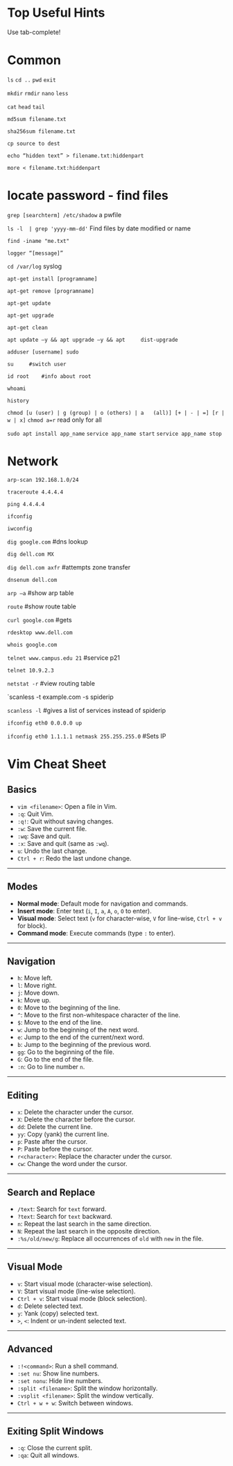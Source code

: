 # Top Useful Hints

Use tab-complete! 

# Common
`ls`	`cd ..`	`pwd`	`exit`

`mkdir` 	`rmdir`	`nano`	`less`

`cat`	`head`	`tail`

`md5sum filename.txt`

`sha256sum filename.txt`

`cp source to dest`

`echo “hidden text” > filename.txt:hiddenpart`

`more < filename.txt:hiddenpart`

# locate password - find files
`grep [searchterm] /etc/shadow` a pwfile

`ls -l  | grep 'yyyy-mm-dd'` Find files by date modified or name

`find -iname "me.txt"`

`logger “[message]”`

`cd /var/log` syslog

`apt-get install [programname]`

`apt-get remove [programname]`

`apt-get update`

`apt-get upgrade` 

`apt-get clean`

`apt update –y && apt upgrade –y && apt 	dist-upgrade `


`adduser [username] sudo`

`su 	#switch user`

`id root 	#info about root`

`whoami`

`history`

`chmod [u (user) | g (group) | o (others) | a 	(all)] [+ | - | =] [r | w | x]`
`chmod a=r` read only for all

`sudo apt install app_name`
`service app_name start`
`service app_name stop`

# Network
`arp-scan 192.168.1.0/24`

`traceroute 4.4.4.4`

`ping 4.4.4.4`

`ifconfig`

`iwconfig`

`dig google.com` 	#dns lookup

`dig dell.com MX`

`dig dell.com axfr` 	#attempts zone transfer

`dnsenum dell.com`

`arp –a` 		#show arp table

`route` #show route table

`curl google.com` 	#gets 

`rdesktop www.dell.com`

`whois google.com`

`telnet www.campus.edu 21` #service p21

`telnet 10.9.2.3`

`netstat -r`	#view routing table

`scanless -t example.com -s spiderip

`scanless -l` #gives a list of services instead of spiderip

`ifconfig eth0 0.0.0.0 up `

`ifconfig eth0 1.1.1.1 netmask 255.255.255.0` #Sets IP 

# Vim Cheat Sheet

## Basics
- `vim <filename>`: Open a file in Vim.
- `:q`: Quit Vim.
- `:q!`: Quit without saving changes.
- `:w`: Save the current file.
- `:wq`: Save and quit.
- `:x`: Save and quit (same as `:wq`).
- `u`: Undo the last change.
- `Ctrl + r`: Redo the last undone change.

---

## Modes
- **Normal mode**: Default mode for navigation and commands.
- **Insert mode**: Enter text (`i`, `I`, `a`, `A`, `o`, `O` to enter).
- **Visual mode**: Select text (`v` for character-wise, `V` for line-wise, `Ctrl + v` for block).
- **Command mode**: Execute commands (type `:` to enter).

---

## Navigation
- `h`: Move left.
- `l`: Move right.
- `j`: Move down.
- `k`: Move up.
- `0`: Move to the beginning of the line.
- `^`: Move to the first non-whitespace character of the line.
- `$`: Move to the end of the line.
- `w`: Jump to the beginning of the next word.
- `e`: Jump to the end of the current/next word.
- `b`: Jump to the beginning of the previous word.
- `gg`: Go to the beginning of the file.
- `G`: Go to the end of the file.
- `:n`: Go to line number `n`.

---

## Editing
- `x`: Delete the character under the cursor.
- `X`: Delete the character before the cursor.
- `dd`: Delete the current line.
- `yy`: Copy (yank) the current line.
- `p`: Paste after the cursor.
- `P`: Paste before the cursor.
- `r<character>`: Replace the character under the cursor.
- `cw`: Change the word under the cursor.

---

## Search and Replace
- `/text`: Search for `text` forward.
- `?text`: Search for `text` backward.
- `n`: Repeat the last search in the same direction.
- `N`: Repeat the last search in the opposite direction.
- `:%s/old/new/g`: Replace all occurrences of `old` with `new` in the file.

---

## Visual Mode
- `v`: Start visual mode (character-wise selection).
- `V`: Start visual mode (line-wise selection).
- `Ctrl + v`: Start visual mode (block selection).
- `d`: Delete selected text.
- `y`: Yank (copy) selected text.
- `>`, `<`: Indent or un-indent selected text.

---

## Advanced
- `:!<command>`: Run a shell command.
- `:set nu`: Show line numbers.
- `:set nonu`: Hide line numbers.
- `:split <filename>`: Split the window horizontally.
- `:vsplit <filename>`: Split the window vertically.
- `Ctrl + w + w`: Switch between windows.

---

## Exiting Split Windows
- `:q`: Close the current split.
- `:qa`: Quit all windows.


